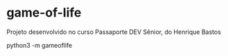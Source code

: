 # game-of-life
Projeto desenvolvido no curso Passaporte DEV Sênior, do Henrique Bastos

python3 -m gameoflife